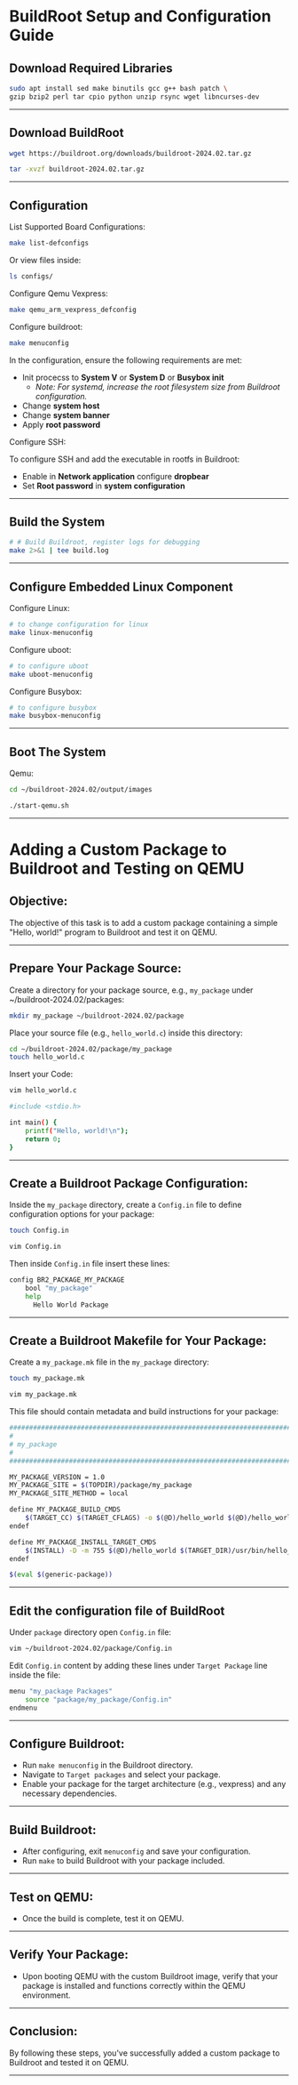 # BuildRoot Setup and Configuration Guide

## Download Required Libraries

```bash
sudo apt install sed make binutils gcc g++ bash patch \
gzip bzip2 perl tar cpio python unzip rsync wget libncurses-dev
```
---

## Download BuildRoot

```bash
wget https://buildroot.org/downloads/buildroot-2024.02.tar.gz

tar -xvzf buildroot-2024.02.tar.gz
```
---

## Configuration

List Supported Board Configurations:

```bash
make list-defconfigs
```

Or view files inside:
```bash
ls configs/
```

Configure Qemu Vexpress:

```bash
make qemu_arm_vexpress_defconfig
```

Configure buildroot:

```bash
make menuconfig
```

In the configuration, ensure the following requirements are met:

- Init procecss to **System V** or **System D** or **Busybox init**
	- _Note: For systemd, increase the root filesystem size from Buildroot configuration._
- Change **system host**
- Change **system banner**
- Apply **root password**

Configure SSH:

To configure SSH and add the executable in rootfs in Buildroot:

- Enable in **Network application** configure **dropbear**
- Set **Root password** in **system configuration**

---

## Build the System

```bash
# # Build Buildroot, register logs for debugging
make 2>&1 | tee build.log

```

---

## Configure Embedded Linux Component

Configure Linux:

```bash
# to change configuration for linux 
make linux-menuconfig
```

Configure uboot:

```bash
# to configure uboot
make uboot-menuconfig
```

Configure Busybox:

```bash
# to configure busybox
make busybox-menuconfig
```

---

## Boot The System

Qemu:

```bash
cd ~/buildroot-2024.02/output/images 
```

```bash
./start-qemu.sh
```
---

# Adding a Custom Package to Buildroot and Testing on QEMU

## Objective:
The objective of this task is to add a custom package containing a simple "Hello, world!" program to Buildroot and test it on QEMU.

---

## Prepare Your Package Source:

Create a directory for your package source, e.g., `my_package` under ~/buildroot-2024.02/packages:
```bash
mkdir my_package ~/buildroot-2024.02/package
```
Place your source file (e.g., `hello_world.c`) inside this directory:
```bash
cd ~/buildroot-2024.02/package/my_package
touch hello_world.c
```

Insert your Code:
```bash
vim hello_world.c
```

```bash
#include <stdio.h>

int main() {
    printf("Hello, world!\n");
    return 0;
}
```

---

## Create a Buildroot Package Configuration:

Inside the `my_package` directory, create a `Config.in` file to define configuration options for your package:

```bash
touch Config.in
```

```bash
vim Config.in
```
Then inside `Config.in` file insert these lines:
```bash
config BR2_PACKAGE_MY_PACKAGE
    bool "my_package"
    help
      Hello World Package
```
---

## Create a Buildroot Makefile for Your Package:

Create a `my_package.mk` file in the `my_package` directory:
```bash
touch my_package.mk
```

```bash
vim my_package.mk
```
This file should contain metadata and build instructions for your package:

```bash
################################################################################
#
# my_package
#
################################################################################

MY_PACKAGE_VERSION = 1.0
MY_PACKAGE_SITE = $(TOPDIR)/package/my_package
MY_PACKAGE_SITE_METHOD = local

define MY_PACKAGE_BUILD_CMDS
    $(TARGET_CC) $(TARGET_CFLAGS) -o $(@D)/hello_world $(@D)/hello_world.c
endef

define MY_PACKAGE_INSTALL_TARGET_CMDS
    $(INSTALL) -D -m 755 $(@D)/hello_world $(TARGET_DIR)/usr/bin/hello_world
endef

$(eval $(generic-package))
```
---

## Edit the configuration file of BuildRoot

Under `package` directory open `Config.in` file:

```bash
vim ~/buildroot-2024.02/package/Config.in
```
Edit `Config.in` content by adding these lines under `Target Package` line inside the file:

```bash
menu "my_package Packages"
    source "package/my_package/Config.in"
endmenu

```

---

## Configure Buildroot:

   - Run `make menuconfig` in the Buildroot directory.
   - Navigate to `Target packages` and select your package.
   - Enable your package for the target architecture (e.g., vexpress) and any necessary dependencies.

---

## Build Buildroot:

   - After configuring, exit `menuconfig` and save your configuration.
   - Run `make` to build Buildroot with your package included.

---

## Test on QEMU:
   - Once the build is complete, test it on QEMU.

---

## Verify Your Package:

   - Upon booting QEMU with the custom Buildroot image, verify that your package is installed and functions correctly within the QEMU environment.

---

## Conclusion:
By following these steps, you've successfully added a custom package to Buildroot and tested it on QEMU.

---

